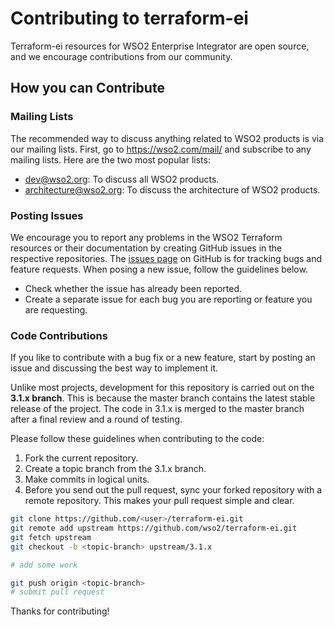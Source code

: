# Contributing to terraform-ei

Terraform-ei resources for WSO2 Enterprise Integrator are open source, and we encourage contributions from our community.

## How you can Contribute

### Mailing Lists
The recommended way to discuss anything related to WSO2 products is via our mailing lists. First, go to https://wso2.com/mail/ and subscribe to any mailing lists. Here are the two most popular lists:
* dev@wso2.org: To discuss all WSO2 products.
* architecture@wso2.org: To discuss the architecture of WSO2 products.

### Posting Issues
We encourage you to report any problems in the WSO2 Terraform resources or their documentation by creating GitHub issues in the respective repositories. The [issues page](https://github.com/wso2/terraform-ei/issues) on GitHub is for tracking bugs and feature requests. When posing a new issue, follow the guidelines below.
* Check whether the issue has already been reported.
* Create a separate issue for each bug you are reporting or feature you are requesting.

### Code Contributions
If you like to contribute with a bug fix or a new feature, start by posting an issue and discussing the best way to implement it. 

Unlike most projects, development for this repository is carried out on the **3.1.x branch**. This is because the master branch contains the latest stable release of the project. The code in 3.1.x is merged to the master branch after a final review and a round of testing.

Please follow these guidelines when contributing to the code:
1. Fork the current repository.
2. Create a topic branch from the 3.1.x branch.
3. Make commits in logical units.
4. Before you send out the pull request, sync your forked repository with a remote repository. This makes your pull request simple and clear.

```bash
git clone https://github.com/<user>/terraform-ei.git
git remote add upstream https://github.com/wso2/terraform-ei.git
git fetch upstream
git checkout -b <topic-branch> upstream/3.1.x

# add some work

git push origin <topic-branch>
# submit pull request

```

Thanks for contributing!
